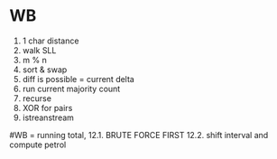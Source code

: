 # WB

1. 1 char distance
2. walk SLL
3. m % n
4. sort & swap
5. diff is possible = current delta
7. run current majority count
8. recurse
9. XOR for pairs
10. istreanstream

#WB = running total,
12.1. BRUTE FORCE FIRST
12.2. shift interval and compute petrol